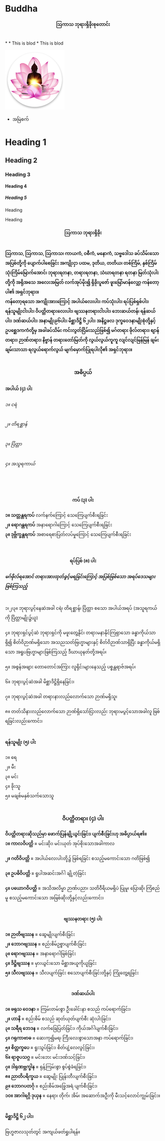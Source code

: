 # Buddha
<h4 style="text-align:center">ဩကာသ ဘုရားရှိခိုးစုတောင်း</h4><br>
* * This is blod
* This is blod

![](https://github.com/khonsoe/Buddha/blob/main/Buddha%20App%20icon/Buddha4.png)
* အမြဲစက်
<h1>Heading 1</h1>
<h2>Heading 2</h2>
<h3>Heading 3</h3>
<h4>Heading 4</h4>
<h5>Heading 5</h5>
<p>Heading</p>
Heading

<h4 style="text-align:center">ဩကာသ ဘုရားရှိခိုး</h4><br>
<strong>ဩကာသ, ဩကာသ, ဩကာသ၊ ကာယကံ, ဝစီကံ, မနောကံ, သဗ္ဗဒေါသ ခပ်သိမ်းသောအပြစ်တို့ကို ပျောက်ပါစေခြင်း အကျိုးငှာ ပထမ, ဒုတိယ, တတိယ၊ တစ်ကြိမ်, နှစ်ကြိမ် သုံးကြိမ်မြောက်အောင်၊ ဘုရားရတနာ, တရားရတနာ, သံဃာရတနာ ရတနာ မြတ်သုံးပါးတို့ကို အရိုအသေ အလေးအမြတ် လက်အုပ်မိုး၍ ရှိခိုးပူဇော် ဖူးမြော်မာန်လျှော့ ကန်တော့ပါ၏ အရှင်ဘုရား။</strong>
<br>
<strong>ကန်တော့ရသော အကျိုးအားကြောင့် အပါယ်လေးပါး၊ ကပ်သုံးပါး၊ ရပ်ပြစ်ရှစ်ပါး၊ ရန်သူမျိုးငါးပါး၊ ဝိပတ္တိတရားလေးပါး၊ ဗျဿနတရားငါးပါး၊ ဘေးဆယ်တန်၊ ရန်ဆယ်ပါး၊ ဒဏ်ဆယ်ပါး၊ အနာမျိုး၉၆ပါး၊ မိစ္ဆာဒိဋ္ဌိ ၆၂ပါး၊ အနိဋ္ဌဖလ ဒုက္ခဝေဒနာမျိုးစုံတို့နှင့် ဥပစ္ဆေဒကကံတို့မှ အခါခပ်သိမ်း ကင်းလွတ်ငြိမ်းသည်ဖြစ်၍ မဂ်တရား ဖိုလ်တရား၊ စျာန်တရား၊ ဉာဏ်တရား၊ နိဗ္ဗာန် တရားတော်မြတ်ကို လွယ်လွယ်ကူကူ လျင်လျင်မြန်မြန် ချမ်းချမ်းသာသာ ရလွယ်ရောက်လွယ် မျက်မှောက်ပြုရပါလို၏ အရှင်ဘုရား။</strong>
<br>
<br>
<h3 style="text-align:center">အဓိပ္ပယ်</h3>
<h4>အပါယ် (၄) ပါး</h4>
<h6>၁။ ငရဲ</h6>
<h6>၂။ တိရစ္ဆာန်</h6>
<h6>၃။ ပြိတ္တာ</h6>
<h6>၄။ အသူရကာယ်</h6>
<br><br>
<h4 style="text-align:center">ကပ် (၃) ပါး</h4>
<strong>၁။ သတ္တန္တရကပ်</strong> လက်နက်ကြောင့် သေကြေပျက်စီးရခြင်း<br>
<strong>၂။ ရောဂန္တရကပ်</strong> အနာရောဂါကြောင့် သေကြေပျက်စီးရခြင်း<br>
<strong>၃။ ဒုဗ္ဘိက္ခန္တရကပ်</strong> အစာရေစာပြတ်လပ်မှုကြောင့် သေကြေပျက်စီးရခြင်း<br>
<br><br>
<h4 style="text-align:center">ရပ်ပြစ် (၈) ပါး</h4>
<h5>မဂ်ဖိုလ်ရအောင် တရားအားထုတ်ခွင့်မရခြင်းကြောင့် အပြစ်ဖြစ်သော အရပ်ဒေသများဖြစ်ကြသည့်</h5>
<br>
၁၊၂၊၃။ ဘုရားပွင့်နေဆဲအခါ ငရဲ၊ တိရစ္ဆာန်၊ ပြိတ္တာ စသော အပါယ်အရပ် (အသူရကယ်ကို ပြိတ္တာမျိုး၌ယူ)
<br><br>
၄။ ဘုရားရှင်ပွင့်ဆဲ ဘုရားရှင်ကို မဖူးတွေ့နိုင်၊ တရားမနာနိုင်ကြရှာသော ခန္ဓာကိုယ်သာရှိ၍ စိတ်ဝိဉာဏ်မရှိသော အသညသတ်ဗြဟ္မာများနှင့် စိတ်ဝိဉာဏ်သာရှိပြီး ခန္ဓာကိုယ်မရှိသော အရူပဗြဟ္မာများဖြစ်ကြသည့် ဒီဃာယုနတ်တို့အရပ်၊<br><br>
၅။ အစွန်အဖျား တောတောင်အကြား လူရိုင်းများနေသည့် ပစ္စန္တရာဇ်အရပ်၊
<br><br>
၆။ ဘုရားပွင့်ဆဲအခါ မိစ္ဆာဒိဋ္ဌိရှိနေခြင်း၊
<br><br>
၇။ ဘုရားပွင့်ဆဲအခါ တရားနားလည်လောက်သော ဉာဏ်မရှိသူ၊
<br><br>
၈။ တတ်သိနားလည်လောက်သော ဉာဏ်ရှိသော်ငြားလည်း ဘုရားမပွင့်သောအခါလူ ဖြစ်ရခြင်းလည်းကောင်း၊<br>
<br>
<h4>ရန်သူမျိုး (၅) ပါး</h4>
၁။ ရေ<br>
၂။ မီး<br>
၃။ မင်း<br>
၄။ ခိုးသူ<br>
၅။ မချစ်မနှစ်သက်သောသူ
<br><br>
<h3 style="text-align:center">ဝိပတ္တိတရား (၄) ပါး</h3>
<strong>ဝိပတ္တိတရားဆိုသည်မှာ ဖောက်ပြန်ချို့ယွင်းခြင်း၊ ပျက်စီးခြင်းဟု အဓိပ္ပာယ်ရ၏။</strong><br>
<strong>၁။ ကာလဝိပတ္တိ =</strong> မင်းဆိုး၊ မင်းယုတ် အုပ်စိုးသောအခါကာလ
<br><br>
<strong>၂။ ဂတိဝိပတ္တိ =</strong> အပါယ်လေးပါးတို့၌ ဖြစ်ရခြင်း စသည့်မကောင်းသော ဂတိဖြစ်၍
<br><br>
<strong>၃။ ဥပဓိဝိပတ္တိ =</strong> ရူပါအဆင်းအင်္ဂါ ချို့တဲ့ခြင်း
<br><br>
<strong>၄။ ပယောဂဝိပတ္တိ =</strong> အသိအလိမ္မာ ဉာဏ်ပညာ၊ သတိဝီရိယမရှိပဲ ပြုမူ၊ ပြောဆို၊ ကြံစည်မူ စသည့်မကောင်းသော အဖြစ်ဆိုးတို့နှင့်လည်းကောင်း၊<br>
<br>
<h4 style="text-align:center">ဗျဿနတရား (၅) ပါး</h4>
<strong>၁။ ဉာတိဗျဿန =</strong> ဆွေမျိုးပျက်စီးခြင်း<br>
<strong>၂။ ဘောဂဗျဿန =</strong> စည်းစိမ်ဥစ္စာပျက်စီးခြင်း<br>
<strong>၃။ ရောဂဗျဿန =</strong> အနာရောဂါဖြစ်ခြင်း<br>
<strong>၄။ ဒိဋ္ဌိဗျဿန =</strong> မှားယွင်းသော မိစ္ဆာအယူကိုယူခြင်း<br>
<strong>၅။ သီလဗျဿန =</strong> သီလပျက်ခြင်း စသောပျက်စီးခြင်းတို့နှင့် ကြုံတွေ့ရခြင်း<br>
<br>
<h4 style="text-align:center">ဒဏ်ဆယ်ပါး</h4>
<strong>၁။ ဖရုသ ဝေဒနာ =</strong> ကြမ်းတမ်းစွာ ဦးခေါင်းနာ စသည် ကပ်ရောက်ခြင်း၊<br>
<strong>၂။ ဟာနိ =</strong> စည်းစိမ် စသည် ဆုတ်ယုတ်ပျက်စီး ဆုံးပါးခြင်း၊<br>
<strong>၃။ သရီရ ဘေဒန =</strong> လက်ခြေပြတ်ခြင်း၊ ကိုယ်အင်္ဂါပျက်စီးခြင်း၊<br>
<strong>၄။ ဂရုကာဗာဓ =</strong> ဆေးကု၍မရ၊ ကြီးလေးစွာသောအနာ ကပ်ရောက်ခြင်း၊<br>
<strong>၅။ စိတ္တက္ခပေ =</strong> ရူးသွပ်ခြင်း၊ စိတ်ပျံ့လေလွင့်ခြင်း၊<br>
<strong>၆။ ရာဇူပသဂ္ဂ =</strong> မင်းဘေး မင်းဒဏ်သင့်ခြင်း၊<br>
<strong>၇။ ဒါရုဏဗ္ဘက္ခါန =</strong> ရုန့်ကြမ်းစွာ စွပ်စွဲခံရခြင်း၊<br>
<strong>၈။ ညာတိပရိက္ခယ =</strong> ဆွေမျိုး ပြုန်းတီးပျက်စီးခြင်း၊<br>
<strong>၉။ ဘောဂပတင်္ဂု =</strong> စည်းစိမ်အခြွေအရံ ပျက်စီးခြင်း၊<br>
<strong>၁ဝ။ အာဂါရဂ္ဂိ ဒုယှန =</strong> နေရာ၊ တိုက်၊ အိမ်၊ အဆောက်အဦးကို မီးသင့်လောင်ကျွမ်းခြင်း။
<br><br>
<h4>မိစ္ဆာဒိဋ္ဌိ ၆၂ ပါး၊</h4>
ဗြဟ္မဇာလသုတ်တွင် အကျယ်ဖတ်ရှုပါရန်။<br>



